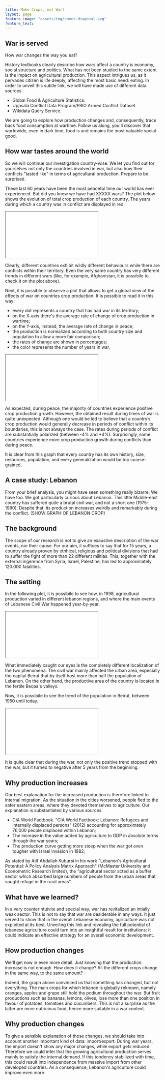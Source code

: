 ```yaml
---
title: Make Crops, not War!
layout: page
feature_image: "assets/img/cover-diagonal.svg"
feature_text:
---
```


## War is served

How war changes the way you eat?

History textbooks clearly describe how wars affect a country is economy, social structure and politics. What has not been studied to the same extent is the impact on agricultural production. This aspect intrigues us, as it pervades citizen is life deeply, affecting the most basic need: eating.
In order to unveil this subtle link, we will have made use of different data sources:

* Global Food & Agriculture Statistics.
* Uppsala Conflict Data Program/PRIO Armed Conflict Dataset.
* Wikidata Query Service.

We are going to explore how production changes and, consequently, trace back food consumption at wartime. Follow us along, you'll discover that worldwide, even in dark time, food is and remains the most valuable social good.

## How war tastes around the world

So we will continue our investigation country-wise. We let you find out for yourselves not only the countries involved in war, but also how their conflicts "tasted like" in terms of agricultural production. Prepare to be surprised.

These last 60 years have been the most peaceful time our world has ever experienced. But did you know we have had XXXXX wars? The plot below shows the evolution of total crop production of each country. The years during which a country was in conflict are displayed in red.

<iframe class="plot" src="assets/plots/crops-vs-year.html"></iframe>

Clearly, different countries exhibit wildly different behaviours while there are conflicts within their territory. Even the very same country has very different trends in different wars (like, for example, Afghanistan, it is possibile to check it on the plot above).

Next, it is possible to observe a plot that allows to get a global view of the effects of war on countries crop production. It is possible to read it in this way:

* every dot represents a country that has had war in its territory;
* on the X-axis there's the average rate of change of crop production in wartime;
* on the Y-axis, instead, the average rate of change in peace;
* the production is normalized according to both country size and population to allow a more fair comparison;
* the rates of change are shown in percentages;
* the color represents the number of years in war.

<iframe class="plot" src="assets/plots/crop-rate.html"></iframe>

As expected, during peace, the majority of countries experience positive crop production growth. However, the obtained result during times of war is quite unexpected. Although one would be led to believe that a country’s crop production would generally decrease in periods of conflict within its boundaries, this is not always the case. The rates during periods of conflict are substantially polarized (between -4% and +4%). Surprisingly, some countries experience more crop production growth during conflicts than during peace.

It is clear from this graph that every country has its own history, size, resources, population, and every generalization would be too coarse-grained.

## A case study: Lebanon

From your brief analysis, you might have seen something really bizarre. We have too.
We got particularly curious about Lebanon. This little Middle-east country has suffered quite a brutal civil war, and not a short one (1975-1990). Despite that, its production increases weirdly and remarkably during the conflict.
(SHOW GRAPH OF LEBANON CROP)

## The background

The scope of our research is not to give an exaustive description of the war events, nor their cause. For our aim, it suffices to say that for 15 years, a country already proven by etnhical, religious and political divisions that had to suffer the fight of more than 22 different militias. This, together with the external ingerence from Syria, Israel, Palestine, has led to approximately 120.000 fatalities.

## The setting

In the following plot, it is possibile to see how, in 1998, agricultural production varied in different lebanon regions, and where the main events of Lebanese Civil War happened year-by-year.

<iframe class="plot_ani" src="assets/plots/map-agri-war-leb.html"></iframe>

What immediately caught our eyes is the completely different localization of the two phenomena. The civil war mainly affected the urban area, especially the capital Beirut that by itself host more than half the population of Lebanon. On the other hand, the productive area of the country is located in the fertile Beqaa's valleys.

Now, it is possibile to see the trend of the population in Beirut, between 1950 until today.

<iframe class="plot" src="assets/plots/beirut-population.html"></iframe>

It is quite clear that during the war, not only the positive trend stopped with the war, but it turned to negative after 5 years from the beginning.

## Why production increases

Our best explanation for the increased production is therefore linked to internal migration. As the situation in the cities worsened, people fled to the safer eastern areas, where they devoted themselves to agriculture. Our explanation is substantiated by various sources:

* CIA World Factbook. "CIA World Factbook: Lebanon: Refugees and internally displaced persons" (2012) accounting for approximately 76,000 people displaced within Lebanon;
* The increase in the value added by agriculture to GDP in absolute terms through the war years;
* The production curve getting more steep when the war got even tougher with Israel invasion in 1982;

As stated by Atif Abdallah Kubursi in his work "Lebanon's Agricultural Potential: A Policy Analysis Matrix Approach" (McMaster University and Econometric Research limited), the "agricultural sector acted as a buffer sector which absorbed large numbers of people from the urban areas that sought refuge in the rural areas".

## What have we learned?

In a very counterintuivite and special way, war has revitalized an intially weak sector. This is not to say that war are desiderable in any ways. It just served to show that in the overall Lebanese economy, agriculture was not exploited at its best. Unveiling this link and revealing the full potential of lebanese agriculture could turn into an insightful result for institutions: it could indicate an effective strategy for an overall economic development.

## How production changes

We'll get now in even more detail. Just knowing that the production increase is not enough. How does it change? All the different crops change in the same way, to the same amount?

<div class="flourish-embed" data-src="visualisation/1089802"></div>

<script src="https://public.flourish.studio/resources/embed.js"></script>

Indeed, the graph above convinced us that something has changed, but not everything. The main crops for which lebanon is globally reknown, namely oranges, apples and grape still hold the podium throughout the war.
But fruit productions such as bananas, lemons, olives, lose more than one position in favour of potatoes, tomatoes and cucumbers. This is not a surprise as the latter are more nutricious food, hence more suitable in a war context.

## Why production changes

To give a sensible explanation of those changes, we should take into account another important kind of data: import/export. During war years, the import doesn't show any major changes, while export gets reduced. Therefore we could infer that the growing agricultural production serves mainly to satisfy the internal demand. If this tendency stabilized with time, this could result into independence from massive import from other developed countries. As a consequence, Lebanon's agriculture could improve even more.
